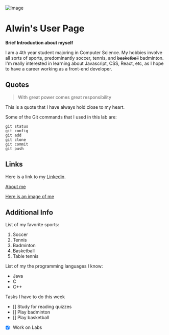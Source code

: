 ![Image](https://i.insider.com/5fd38780e00bce00188bac03?width=900&format=jpeg&auto=webp)

# Alwin's User Page
**Brief Introduction about myself**

I am a 4th year student majoring in Computer Science. My hobbies involve all sorts of sports, predominantly soccer, tennis, and ~~basketball~~ badminton. I'm really interested in learning about Javascript, CSS, React, etc, as I hope to have a career working as a front-end developer.

## Quotes
>With great power comes great responsibility

This is a quote that I have always hold close to my heart.

Some of the Git commands that I used in this lab are:
```
git status
git config
git add
git clone
git commit
git push
```
## Links
Here is a link to my [Linkedin](https://linkedin.com/in/alwin-low-76679b226).

[About me](https://astralwin.github.io/Week-0-1-Lab/#quotes)

[Here is an image of me](/Alwin.jpg)

## Additional Info
List of my favorite sports:
1. Soccer
2. Tennis
3. Badminton
4. Basketball
5. Table tennis

List of my the programming languages I know:
- Java
- C
- C++

Tasks I have to do this week
- [] Study for reading quizzes
- [] Play badminton
- [] Play basketball
- [x] Work on Labs